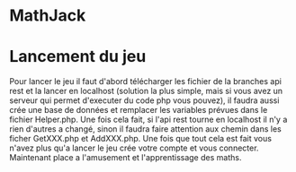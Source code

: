 # MathJack

# Lancement du jeu
Pour lancer le jeu il faut d'abord télécharger les fichier de la branches api rest et la lancer en localhost (solution la plus simple, mais si vous avez un serveur qui permet d'executer du code php vous pouvez), il faudra aussi crée une base de données et remplacer les variables prévues dans le fichier Helper.php. Une fois cela fait, si l'api rest tourne en localhost il n'y a rien d'autres a changé, sinon il faudra faire attention aux chemin dans les ficher GetXXX.php et AddXXX.php.
Une fois que tout cela est fait vous n'avez plus qu'a lancer le jeu crée votre compte et vous connecter.
Maintenant place a l'amusement et l'apprentissage des maths.
